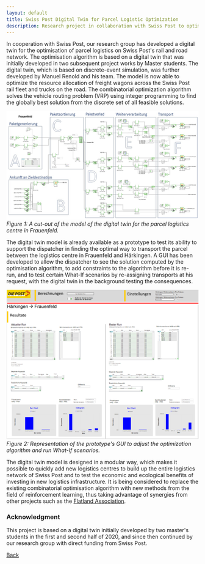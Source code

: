 ```yaml
---
layout: default
title: Swiss Post Digital Twin for Parcel Logistic Optimization
description: Research project in collaboration with Swiss Post to optimize parcel logistic on railway and road network
---
```


In cooperation with Swiss Post, our research group has developed a digital twin for the optimisation of parcel logistics on Swiss Post's rail and road network. The optimisation algorithm is based on a digital twin that was initially developed in two subsequent project works by Master students. The digital twin, which is based on discrete-event simulation, was further developed by Manuel Renold and his team. The model is now able to optimize the resource allocation of freight wagons across the Swiss Post rail fleet and trucks on the road. The combinatorial optimization algorithm solves the vehicle routing problem (VRP) using integer programming to find the globally best solution from the discrete set of all feasible solutions.

![Branching](./../../pictures/post_digital_twin.png)
_Figure 1: A cut-out of the model of the digital twin for the parcel logistics centre in Frauenfeld._

The digital twin model is already available as a prototype to test its ability to support the dispatcher in finding the optimal way to transport the parcel between the logistics centre in Frauenfeld and Härkingen. A GUI has been developed to allow the dispatcher to see the solution computed by the optimisation algorithm, to add constraints to the algorithm before it is re-run, and to test certain What-If scenarios by re-assigning transports at his request, with the digital twin in the background testing the consequences.

![Branching](./../../pictures/post_digital_twin_gui.png)
_Figure 2: Representation of the prototype's GUI to adjust the optimization algorithm and run What-If scenarios._

The digital twin model is designed in a modular way, which makes it possible to quickly add new logistics centres to build up the entire logistics network of Swiss Post and to test the economic and ecological benefits of investing in new logistics infrastructure. It is being considered to replace the existing combinatorial optimisation algorithm with new methods from the field of reinforcement learning, thus taking advantage of synergies from other projects such as the [Flatland Association](https://isandaiinaviation.github.io/pages/2023/08/08/SBB-and-ZHAW-collaborating-in-Flatland.html).


### Acknowledgment

This project is based on a digital twin initially developed by two master's students in the first and second half of 2020, and since then continued by our research group with direct funding from Swiss Post.

[Back](https://isandaiinaviation.github.io/pages/research.html)